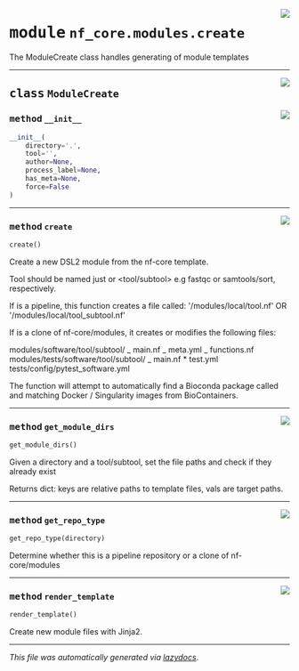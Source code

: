 <!-- markdownlint-disable -->

<a href="../../../../../../tools/nf_core/modules/create.py#L0"><img align="right" style="float:right;" src="https://img.shields.io/badge/-source-cccccc?style=flat-square"></a>

# <kbd>module</kbd> `nf_core.modules.create`

The ModuleCreate class handles generating of module templates

---

<a href="../../../../../../tools/nf_core/modules/create.py#L26"><img align="right" style="float:right;" src="https://img.shields.io/badge/-source-cccccc?style=flat-square"></a>

## <kbd>class</kbd> `ModuleCreate`

<a href="../../../../../../tools/nf_core/modules/create.py#L27"><img align="right" style="float:right;" src="https://img.shields.io/badge/-source-cccccc?style=flat-square"></a>

### <kbd>method</kbd> `__init__`

```python
__init__(
    directory='.',
    tool='',
    author=None,
    process_label=None,
    has_meta=None,
    force=False
)
```

---

<a href="../../../../../../tools/nf_core/modules/create.py#L46"><img align="right" style="float:right;" src="https://img.shields.io/badge/-source-cccccc?style=flat-square"></a>

### <kbd>method</kbd> `create`

```python
create()
```

Create a new DSL2 module from the nf-core template.

Tool should be named just <tool> or <tool/subtool> e.g fastqc or samtools/sort, respectively.

If <directory> is a pipeline, this function creates a file called: '<directory>/modules/local/tool.nf' OR '<directory>/modules/local/tool_subtool.nf'

If <directory> is a clone of nf-core/modules, it creates or modifies the following files:

modules/software/tool/subtool/ _ main.nf _ meta.yml _ functions.nf modules/tests/software/tool/subtool/ _ main.nf \* test.yml tests/config/pytest_software.yml

The function will attempt to automatically find a Bioconda package called <tool> and matching Docker / Singularity images from BioContainers.

---

<a href="../../../../../../tools/nf_core/modules/create.py#L256"><img align="right" style="float:right;" src="https://img.shields.io/badge/-source-cccccc?style=flat-square"></a>

### <kbd>method</kbd> `get_module_dirs`

```python
get_module_dirs()
```

Given a directory and a tool/subtool, set the file paths and check if they already exist

Returns dict: keys are relative paths to template files, vals are target paths.

---

<a href="../../../../../../tools/nf_core/modules/create.py#L239"><img align="right" style="float:right;" src="https://img.shields.io/badge/-source-cccccc?style=flat-square"></a>

### <kbd>method</kbd> `get_repo_type`

```python
get_repo_type(directory)
```

Determine whether this is a pipeline repository or a clone of nf-core/modules

---

<a href="../../../../../../tools/nf_core/modules/create.py#L220"><img align="right" style="float:right;" src="https://img.shields.io/badge/-source-cccccc?style=flat-square"></a>

### <kbd>method</kbd> `render_template`

```python
render_template()
```

Create new module files with Jinja2.

---

_This file was automatically generated via [lazydocs](https://github.com/ml-tooling/lazydocs)._
